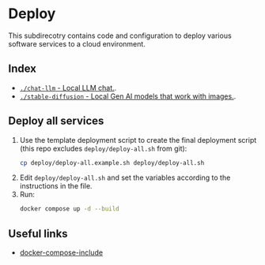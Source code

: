# Deploy

This subdirecotry contains code and configuration to deploy various software services to a cloud environment.

## Index

- [`./chat-llm` - Local LLM chat.](./chat-llm/README.md).
- [`./stable-diffusion` - Local Gen AI models that work with images.](./stable-diffusion/README.md).

## Deploy all services

1. Use the template deployment script to create the final deployment script (this repo excludes `deploy/deploy-all.sh` from git):
   ```bash
   cp deploy/deploy-all.example.sh deploy/deploy-all.sh
   ```
2. Edit `deploy/deploy-all.sh` and set the variables according to the instructions in the file.
3. Run:
   ```bash
   docker compose up -d --build
   ```

## Useful links

- [docker-compose-include][docker-compose-include]

[docker-compose-include]: https://docs.docker.com/compose/how-tos/multiple-compose-files/include/
